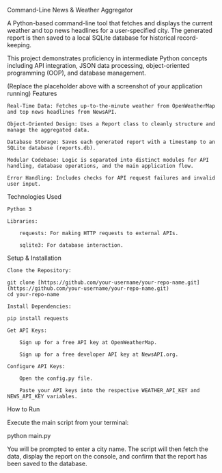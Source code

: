 Command-Line News & Weather Aggregator

A Python-based command-line tool that fetches and displays the current weather and top news headlines for a user-specified city. The generated report is then saved to a local SQLite database for historical record-keeping.

This project demonstrates proficiency in intermediate Python concepts including API integration, JSON data processing, object-oriented programming (OOP), and database management.

(Replace the placeholder above with a screenshot of your application running)
Features

    Real-Time Data: Fetches up-to-the-minute weather from OpenWeatherMap and top news headlines from NewsAPI.

    Object-Oriented Design: Uses a Report class to cleanly structure and manage the aggregated data.

    Database Storage: Saves each generated report with a timestamp to an SQLite database (reports.db).

    Modular Codebase: Logic is separated into distinct modules for API handling, database operations, and the main application flow.

    Error Handling: Includes checks for API request failures and invalid user input.

Technologies Used

    Python 3

    Libraries:

        requests: For making HTTP requests to external APIs.

        sqlite3: For database interaction.

Setup & Installation

    Clone the Repository:

    git clone [https://github.com/your-username/your-repo-name.git](https://github.com/your-username/your-repo-name.git)
    cd your-repo-name

    Install Dependencies:

    pip install requests

    Get API Keys:

        Sign up for a free API key at OpenWeatherMap.

        Sign up for a free developer API key at NewsAPI.org.

    Configure API Keys:

        Open the config.py file.

        Paste your API keys into the respective WEATHER_API_KEY and NEWS_API_KEY variables.

How to Run

Execute the main script from your terminal:

python main.py

You will be prompted to enter a city name. The script will then fetch the data, display the report on the console, and confirm that the report has been saved to the database.
